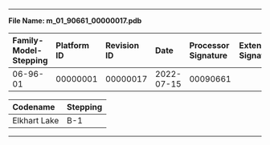 ___  
**File Name: m_01_90661_00000017.pdb**  
  
 | Family-Model-Stepping | Platform ID | Revision ID | Date | Processor Signature | Extended Signature |  
 | :--------------------- | :----------- | :----------- | :---- | :------------------- | :------------------ |  
 | 06-96-01 | 00000001 | 00000017 | 2022-07-15 | 00090661 |  |  
  
 | Codename | Stepping |  
 | :--- | :--- |  
 | Elkhart Lake | B-1 |  
  
___  
